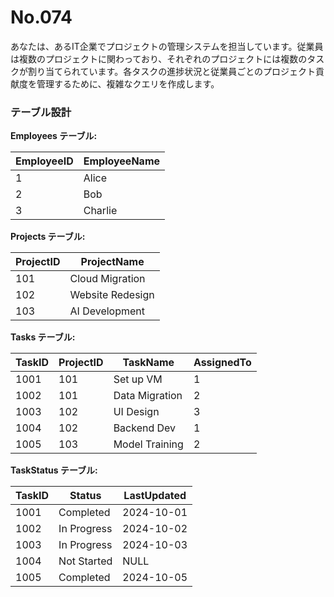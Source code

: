 # No.074

あなたは、あるIT企業でプロジェクトの管理システムを担当しています。従業員は複数のプロジェクトに関わっており、それぞれのプロジェクトには複数のタスクが割り当てられています。各タスクの進捗状況と従業員ごとのプロジェクト貢献度を管理するために、複雑なクエリを作成します。

### テーブル設計

**Employees テーブル:**

| EmployeeID | EmployeeName  |
|------------|---------------|
| 1          | Alice         |
| 2          | Bob           |
| 3          | Charlie       |

**Projects テーブル:**

| ProjectID | ProjectName      |
|-----------|------------------|
| 101       | Cloud Migration  |
| 102       | Website Redesign |
| 103       | AI Development   |

**Tasks テーブル:**

| TaskID | ProjectID | TaskName         | AssignedTo |
|--------|-----------|------------------|------------|
| 1001   | 101       | Set up VM        | 1          |
| 1002   | 101       | Data Migration   | 2          |
| 1003   | 102       | UI Design        | 3          |
| 1004   | 102       | Backend Dev      | 1          |
| 1005   | 103       | Model Training   | 2          |

**TaskStatus テーブル:**

| TaskID | Status        | LastUpdated     |
|--------|---------------|-----------------|
| 1001   | Completed     | 2024-10-01      |
| 1002   | In Progress   | 2024-10-02      |
| 1003   | In Progress   | 2024-10-03      |
| 1004   | Not Started   | NULL            |
| 1005   | Completed     | 2024-10-05      |
